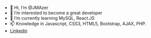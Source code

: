 - 👋 Hi, I’m @JMAzer
- 👀 I’m interested to become a great developer
- 🌱 I’m currently learning MySQL, React.JS
- 📫 Knowledge in Javascript, CSS3, HTML5, Bootstrap, AJAX, PHP.
- [Linkedin](https://www.linkedin.com/in/jo%C3%A3o-azeredo-4b8093239/)

<!---
JMAzer-dev/JMAzer-dev is a ✨ special ✨ repository because its `README.md` (this file) appears on your GitHub profile.
You can click the Preview link to take a look at your changes.
--->
